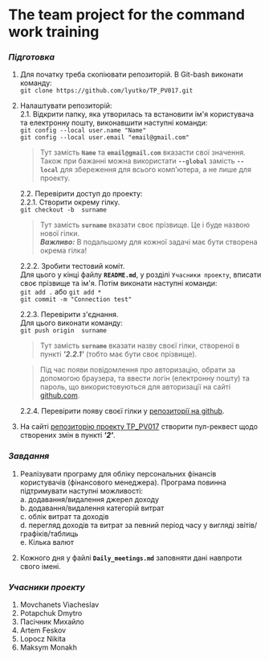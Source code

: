 # The team project for the command work training
### *Підготовка*

1. Для початку треба скопіювати репозиторій. В Git-bash виконати команду:  
        `git clone https://github.com/lyutko/TP_PV017.git`
2. Налаштувати репозиторій:  
    2.1. Відкрити папку, яка утворилась та встановити ім'я користувача та електронну пошту, виконавшити наступні команди:  
        `git config --local user.name "Name"`  
        `git config --local user.email "email@gmail.com"`

    > Тут замість  **`Name`**  та  **`email@gmail.com`**  вказасти свої значення.  
    > Також при бажанні можна використати **`--global`** замість **`--local`** для збереження для всього комп'ютера, а не лише для проекту.

    2.2. Перевірити доступ до проекту:  
    2.2.1. Створити окрему гілку.  
        `git checkout -b  surname`  
    > Тут замість **`surname`** вказати своє прізвище. Це і буде назвою нової гілки.  
    > ***Важливо:*** В подальшому для кожної задачі має бути створена окрема гілка!

    2.2.2. Зробити тестовий коміт.  
    Для цього у кінці файлу **`README.md`**, у розділі `Учасники проекту`, вписати своє прізвище та ім'я.
    Потім виконати наступні команди:  
        `git add .`  або `git add *`  
        `git commit -m "Connection test"`  
		
	2.2.3. Перевірити з'єднання.  
    Для цього виконати команду:  
        `git push origin  surname` 

    > Тут замість **`surname`** вказати назву своєї гілки, створеної в пункті ***'2.2.1'*** (тобто має бути своє прізвище).  

    > Під час появи повідомлення про авторизацію, обрати за допомогою браузера, та ввести логін (електронну пошту) та пароль, що використовуються для авторизації на сайті [github.com](https://github.com).  

    2.2.4. Перевірити появу своєї гілки у [репозиторії на github](https://github.com/lyutko/TP_PV017).

3. На сайті [репозиторію проекту TP_PV017](https://github.com/lyutko/TP_PV017) створити пул-реквест щодо створених змін в пункті ***'2'***.


### *Завдання*
1. Реалізувати програму для обліку персональних фінансів користувачів (фінансового менеджера).
Програма повинна підтримувати наступні можливості:  
    a. додавання/видалення джерел доходу  
    b. додавання/видалення категорій витрат  
    c. облік витрат та доходів  
    d. перегляд доходів та витрат за певний період часу у вигляді звітів/графіків/таблиць  
    e. Кілька валют  

2. Кожного дня у файлі **`Daily_meetings.md`** заповняти дані навпроти свого імені.


### *Учасники проекту*
1. Movchanets Viacheslav
2. Potapchuk Dmytro
3. Пасічник Михайло
4. Artem Feskov
5. Lopocz Nikita
6. Maksym Monakh

